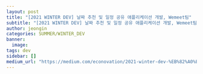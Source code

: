 ```yaml
---
layout: post
title: "[2021 WINTER DEV] 날짜 추천 및 일정 공유 애플리케이션 개발, Wemeet팀"
subtitle: "[2021 WINTER DEV] 날짜 추천 및 일정 공유 애플리케이션 개발, Wemeet팀"
author: jeongin
categories: SUMMER/WINTER_DEV
banner:
  image:
tags: dev
sidebar: []
medium_url: "https://medium.com/econovation/2021-winter-dev-%EB%82%A0%EC%A7%9C-%EC%B6%94%EC%B2%9C-%EB%B0%8F-%EC%9D%BC%EC%A0%95-%EA%B3%B5%EC%9C%A0-%EC%95%A0%ED%94%8C%EB%A6%AC%EC%BC%80%EC%9D%B4%EC%85%98-%EA%B0%9C%EB%B0%9C-wemeet%ED%8C%80-b0d64a6e9ff"
---
```

